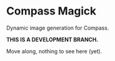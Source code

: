 Compass Magick
==============

Dynamic image generation for Compass.

**THIS IS A DEVELOPMENT BRANCH.**

Move along, nothing to see here (yet).

